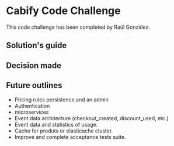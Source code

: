 # Cabify Code Challenge

This code challenge has been completed by Raúl González.

## Solution's guide

## Decision made

## Future outlines

- Pricing rules persistence and an admin
- Authentication
- microservices
- Event data architecture (checkout_created, discount_used, etc.)
- Event data and statistics of usage.
- Cache for produts or elasticache cluster.
- Improve and complete acceptance tests suite.